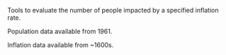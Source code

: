 Tools to evaluate the number of people impacted by a specified inflation rate.

Population data available from 1961.

Inflation data available from ~1600s.
